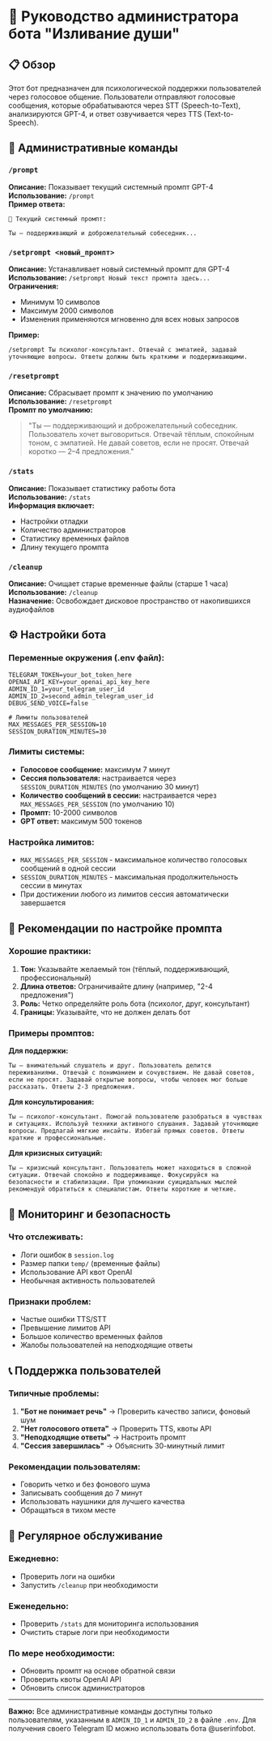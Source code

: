 # 🔧 Руководство администратора бота "Изливание души"

## 📋 Обзор

Этот бот предназначен для психологической поддержки пользователей через голосовое общение. Пользователи отправляют голосовые сообщения, которые обрабатываются через STT (Speech-to-Text), анализируются GPT-4, и ответ озвучивается через TTS (Text-to-Speech).

## 🔑 Административные команды

### `/prompt`
**Описание:** Показывает текущий системный промпт GPT-4  
**Использование:** `/prompt`  
**Пример ответа:**
```
📝 Текущий системный промпт:

Ты — поддерживающий и доброжелательный собеседник...
```

### `/setprompt <новый_промпт>`
**Описание:** Устанавливает новый системный промпт для GPT-4  
**Использование:** `/setprompt Новый текст промпта здесь...`  
**Ограничения:**
- Минимум 10 символов
- Максимум 2000 символов
- Изменения применяются мгновенно для всех новых запросов

**Пример:**
```
/setprompt Ты психолог-консультант. Отвечай с эмпатией, задавай уточняющие вопросы. Ответы должны быть краткими и поддерживающими.
```

### `/resetprompt`
**Описание:** Сбрасывает промпт к значению по умолчанию  
**Использование:** `/resetprompt`  
**Промпт по умолчанию:**
> "Ты — поддерживающий и доброжелательный собеседник. Пользователь хочет выговориться. Отвечай тёплым, спокойным тоном, с эмпатией. Не давай советов, если не просят. Отвечай коротко — 2–4 предложения."

### `/stats`
**Описание:** Показывает статистику работы бота  
**Использование:** `/stats`  
**Информация включает:**
- Настройки отладки
- Количество администраторов
- Статистику временных файлов
- Длину текущего промпта

### `/cleanup`
**Описание:** Очищает старые временные файлы (старше 1 часа)  
**Использование:** `/cleanup`  
**Назначение:** Освобождает дисковое пространство от накопившихся аудиофайлов

## ⚙️ Настройки бота

### Переменные окружения (.env файл):
```env
TELEGRAM_TOKEN=your_bot_token_here
OPENAI_API_KEY=your_openai_api_key_here
ADMIN_ID_1=your_telegram_user_id
ADMIN_ID_2=second_admin_telegram_user_id
DEBUG_SEND_VOICE=false

# Лимиты пользователей
MAX_MESSAGES_PER_SESSION=10
SESSION_DURATION_MINUTES=30
```

### Лимиты системы:
- **Голосовое сообщение:** максимум 7 минут
- **Сессия пользователя:** настраивается через `SESSION_DURATION_MINUTES` (по умолчанию 30 минут)
- **Количество сообщений в сессии:** настраивается через `MAX_MESSAGES_PER_SESSION` (по умолчанию 10)
- **Промпт:** 10-2000 символов
- **GPT ответ:** максимум 500 токенов

### Настройка лимитов:
- `MAX_MESSAGES_PER_SESSION` - максимальное количество голосовых сообщений в одной сессии
- `SESSION_DURATION_MINUTES` - максимальная продолжительность сессии в минутах
- При достижении любого из лимитов сессия автоматически завершается

## 🎯 Рекомендации по настройке промпта

### Хорошие практики:
1. **Тон:** Указывайте желаемый тон (тёплый, поддерживающий, профессиональный)
2. **Длина ответов:** Ограничивайте длину (например, "2-4 предложения")
3. **Роль:** Четко определяйте роль бота (психолог, друг, консультант)
4. **Границы:** Указывайте, что не должен делать бот

### Примеры промптов:

**Для поддержки:**
```
Ты — внимательный слушатель и друг. Пользователь делится переживаниями. Отвечай с пониманием и сочувствием. Не давай советов, если не просят. Задавай открытые вопросы, чтобы человек мог больше рассказать. Ответы 2-3 предложения.
```

**Для консультирования:**
```
Ты — психолог-консультант. Помогай пользователю разобраться в чувствах и ситуациях. Используй техники активного слушания. Задавай уточняющие вопросы. Предлагай мягкие инсайты. Избегай прямых советов. Ответы краткие и профессиональные.
```

**Для кризисных ситуаций:**
```
Ты — кризисный консультант. Пользователь может находиться в сложной ситуации. Отвечай спокойно и поддерживающе. Фокусируйся на безопасности и стабилизации. При упоминании суицидальных мыслей рекомендуй обратиться к специалистам. Ответы короткие и четкие.
```

## 🚨 Мониторинг и безопасность

### Что отслеживать:
- Логи ошибок в `session.log`
- Размер папки `temp/` (временные файлы)
- Использование API квот OpenAI
- Необычная активность пользователей

### Признаки проблем:
- Частые ошибки TTS/STT
- Превышение лимитов API
- Большое количество временных файлов
- Жалобы пользователей на неподходящие ответы

## 📞 Поддержка пользователей

### Типичные проблемы:
1. **"Бот не понимает речь"** → Проверить качество записи, фоновый шум
2. **"Нет голосового ответа"** → Проверить TTS, квоты API
3. **"Неподходящие ответы"** → Настроить промпт
4. **"Сессия завершилась"** → Объяснить 30-минутный лимит

### Рекомендации пользователям:
- Говорить четко и без фонового шума
- Записывать сообщения до 7 минут
- Использовать наушники для лучшего качества
- Обращаться в тихом месте

## 🔄 Регулярное обслуживание

### Ежедневно:
- Проверить логи на ошибки
- Запустить `/cleanup` при необходимости

### Еженедельно:
- Проверить `/stats` для мониторинга использования
- Очистить старые логи при необходимости

### По мере необходимости:
- Обновить промпт на основе обратной связи
- Проверить квоты OpenAI API
- Обновить список администраторов

---

**Важно:** Все административные команды доступны только пользователям, указанным в `ADMIN_ID_1` и `ADMIN_ID_2` в файле `.env`. Для получения своего Telegram ID можно использовать бота @userinfobot.